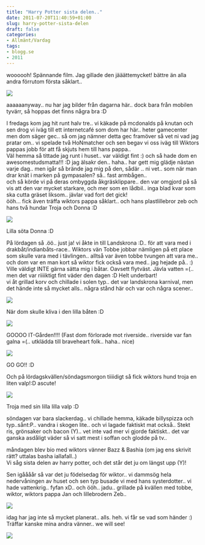```yaml
---
title: "Harry Potter sista delen.."
date: 2011-07-20T11:40:59+01:00
slug: harry-potter-sista-delen
draft: false
categories:
- Allmänt/Vardag
tags:
- blogg.se
- 2011
---
```

woooooh! Spännande film. Jag gillade den jääättemycket! bättre än alla andra förrutom första såklart..  
  
![](/assets/images/blogg.se/harry-potter-7-part-2_157876971.jpg)  
  
aaaaaanyway.. nu har jag bilder från dagarna här.. dock bara från mobilen tyvärr, så hoppas det finns några bra :D  
  
I fredags kom jag hit runt halv tre.. vi käkade på mcdonalds på knutan och sen drog vi iväg till ett internetcafé som dom har här.. heter gamecenter men dom säger gec.. så om jag nämner detta gec framöver så vet ni vad jag pratar om.. vi spelade två HoNmatcher och sen begav vi oss iväg till Wiktors pappas jobb för att få skjuts hem till hans pappa..  
Väl hemma så tittade jag runt i huset.. var väldigt fint :) och så hade dom en awesomestudsmatta!!! :D jag älsakr den.. haha.. har gett mig glädje nästan varje dag.. men igår så brände jag mig på den, sådär .. ni vet.. som när man drar knät i marken på gympasalen? så.. fast armbågen..  
och så körde vi på deras ombyggda åkgräsklippare.. den var omgjord på så vis att den var mycket starkare, och mer som en lådbil.. inga blad kvar som ska cutta gräset liksom.. jävlar vad fort det gick!  
ööh... fick även träffa wiktors pappa såklart.. och hans plastlillebror zeb och hans två hundar Troja och Donna :D  
  
![](/assets/images/blogg.se/wp_001180_158064954.jpg)  
  
Lilla söta Donna :D  
  
  
På lördagen så .öö.. just ja! vi åkte in till Landskrona :D.. för att vara med i drakbåt/indianbåts-race.. Wiktors vän Tobbe jobbar nämligen på ett place som skulle vara med i tävlingen.. alltså var även tobbe tvungen att vara me.. och dom var en man kort så wiktor fick också vara med.. jag hejade på.. :) Ville väldigt INTE gärna sätta mig i båtar. Oavsett flytväst. Jävla vatten =(.. men det var riiiiktigt fint väder den dagen :D Helt underbart!  
vi åt grillad korv och chillade i solen typ.. det var landskrona karnival, men det hände inte så mycket alls.. några stånd här och var och några scener..  
  
  
![](/assets/images/blogg.se/wp_001150_158065537.jpg)  
  
När dom skulle kliva i den lilla båten :D  
  
  
![](/assets/images/blogg.se/wp_001161_158065760.jpg)  
  
GOOOO IT-Gården!!!! (Fast dom förlorade mot riverside.. riverside var fan galna =(.. utklädda till braveheart folk.. haha.. nice)  
  
![](/assets/images/blogg.se/wp_001162_158065859.jpg)  
  
GO GO!! :D  
  
Och på lördagskvällen/söndagsmorgon tiiiidigt så fick wiktors hund troja en liten valp!:D ascute!  
  
![](/assets/images/blogg.se/wp_001181_158066697.jpg)  
  
Troja med sin lilla lilla valp :D  
  
  
söndagen var bara slackerdag.. vi chillade hemma, käkade billyspizza och typ..sånt:P.. vandra i skogen lite.. och vi lagade faktiskt mat också.. Stekt ris, grönsaker och bacon (Y).. vet inte vad mer vi gjorde faktiskt.. det var ganska asdåligt väder så vi satt mest i soffan och glodde på tv..  
  
måndagen blev bio med wiktors vänner Bazz & Bashia (om jag ens skrivit rätt? uttalas basha iallafall..)  
Vi såg sista delen av harry potter, och det står det ju om längst upp (Y)!  
  
Sen igåååår så var det ju födelsedag för wiktor.. vi dammsög hela nedervåningen av huset och sen typ busade vi med hans systerdotter.. vi hade vattenkrig.. fyfan xD.. och ööh.. jadu.. grillade på kvällen med tobbe, wiktor, wiktors pappa Jan och lillebrodern Zeb..  
  
![](/assets/images/blogg.se/wp_001183_158066979.jpg)  
  
idag har jag inte så mycket planerat.. alls. heh. vi får se vad som händer :) Träffar kanske mina andra vänner.. we will see!  
  
![](/assets/images/blogg.se/wp_001184_158066948.jpg)